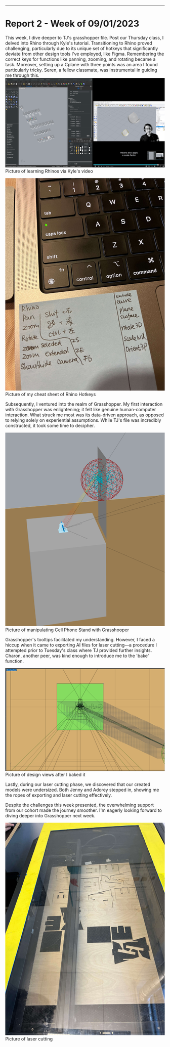---
# Report 2 - Week of 09/01/2023 #
This week, I dive deeper to TJ's grasshopper file. 
Post our Thursday class, I delved into Rhino through Kyle's tutorial. Transitioning to Rhino proved challenging, particularly due to its unique set of hotkeys that significantly deviate from other design tools I've employed, like Figma. Remembering the correct keys for functions like panning, zooming, and rotating became a task. Moreover, setting up a Cplane with three points was an area I found particularly tricky. Seren, a fellow classmate, was instrumental in guiding me through this.
![Picture of learning Rhinos via Kyle's video](./08-31/1.png)
Picture of learning Rhinos via Kyle's video 

![Picture of my cheat sheet of Rhino Hotkeys](./08-31/5.jpeg)
Picture of my cheat sheet of Rhino Hotkeys

Subsequently, I ventured into the realm of Grasshopper. My first interaction with Grasshopper was enlightening; it felt like genuine human-computer interaction. What struck me most was its data-driven approach, as opposed to relying solely on experiential assumptions. While TJ's file was incredibly constructed, it took some time to decipher.

![Picture of manipulating Cell Phone Stand with Grasshooper](./08-31/2.png)
Picture of manipulating Cell Phone Stand with Grasshooper


Grasshopper's tooltips facilitated my understanding. However, I faced a hiccup when it came to exporting AI files for laser cutting—a procedure I attempted prior to Tuesday's class where TJ provided further insights. Charon, another peer, was kind enough to introduce me to the 'bake' function.


![Picture of design views after I baked it](./08-31/3.png)
Picture of design views after I baked it

Lastly, during our laser cutting phase, we discovered that our created models were undersized. Both Jenny and Adorey stepped in, showing me the ropes of exporting and laser cutting effectively.

Despite the challenges this week presented, the overwhelming support from our cohort made the journey smoother. I'm eagerly looking forward to diving deeper into Grasshopper next week.

![Picture of laser cutting](./08-31/4.jpeg)
Picture of laser cutting



